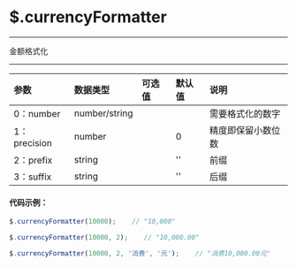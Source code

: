 # $.currencyFormatter

---

金额格式化

---

| 参数 | 数据类型 | 可选值 | 默认值 | 说明 |
| :--- | :--- | :--- | :--- | :--- |
| 0：number | number/string |  |  | 需要格式化的数字 |
| 1：precision | number |  | 0 | 精度即保留小数位数 |
| 2：prefix | string |  | '' | 前缀 |
| 3：suffix | string |  | '' | 后缀 |

#### 代码示例：

```js
$.currencyFormatter(10000);    // "10,000"

$.currencyFormatter(10000, 2);    // "10,000.00" 

$.currencyFormatter(10000, 2, '消费', '元');    // "消费10,000.00元"
```



